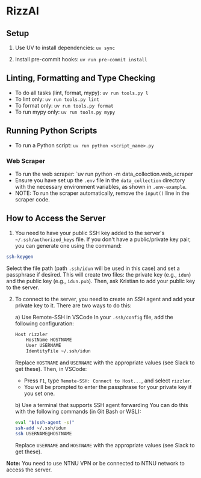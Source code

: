 # RizzAI

## Setup
1. Use UV to install dependencies: `uv sync`

2. Install pre-commit hooks: `uv run pre-commit install`

## Linting, Formatting and Type Checking
- To do all tasks (lint, format, mypy): `uv run tools.py l`
- To lint only: `uv run tools.py lint`
- To format only: `uv run tools.py format`
- To run mypy only: `uv run tools.py mypy`

## Running Python Scripts
- To run a Python script: `uv run python <script_name>.py`

### Web Scraper
- To run the web scraper: `uv run python -m data_collection.web_scraper
- Ensure you have set up the `.env` file in the `data_collection` directory with the necessary environment variables, as shown in `.env-example`.
- NOTE: To run the scraper automatically, remove the `input()` line in the scraper code.


## How to Access the Server

1. You need to have your public SSH key added to the server's `~/.ssh/authorized_keys` file. If you don't have a public/private key pair, you can generate one using the command:
```bash
ssh-keygen
```
Select the file path (path `.ssh/idun` will be used in this case) and set a passphrase if desired. This will create two files: the private key (e.g., `idun`) and the public key (e.g., `idun.pub`).
Then, ask Kristian to add your public key to the server.

2. To connect to the server, you need to create an SSH agent and add your private key to it. There are two ways to do this:

   a) Use Remote-SSH in VSCode
   In your `.ssh/config` file, add the following configuration:
   ```bash
   Host rizzler
       HostName HOSTNAME
       User USERNAME
       IdentityFile ~/.ssh/idun
   ```
   Replace `HOSTNAME` and `USERNAME` with the appropriate values (see Slack to get these).
   Then, in VSCode:
   - Press `F1`, type `Remote-SSH: Connect to Host...`, and select `rizzler`.
   - You will be prompted to enter the passphrase for your private key if you set one.

   b) Use a terminal that supports SSH agent forwarding
   You can do this with the following commands (in Git Bash or WSL):
   ```bash
   eval "$(ssh-agent -s)"
   ssh-add ~/.ssh/idun
   ssh USERNAME@HOSTNAME
   ```
   Replace `USERNAME` and `HOSTNAME` with the appropriate values (see Slack to get these).

**Note:** You need to use NTNU VPN or be connected to NTNU network to access the server.
